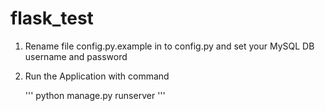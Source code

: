 # flask_test

1. Rename file config.py.example in to config.py and set your MySQL DB username and password

2. Run the Application with command

    '''
    python manage.py runserver
    '''